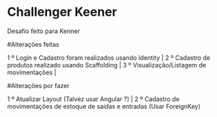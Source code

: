 # Challenger Keener
Desafio feito para Kenner


#Alterações feitas

1 º Login e Cadastro foram realizados usando Identity |
2 º Cadastro de produtos realizado usando Scaffolding |
3 º Visualização/Listagem de movimentações |


#Alterações por fazer

1 º Atualizar Layout (Talvez usar Angular ?) |
2 º Cadastro de movimentações de estoque de saídas e entradas (Usar ForeignKey)
